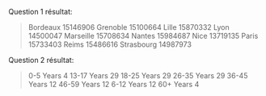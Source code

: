 Question 1 résultat:

>Bordeaux    15146906
>Grenoble    15100664
>Lille       15870332
>Lyon        14500047
>Marseille   15708634
>Nantes      15984687
>Nice        13719135
>Paris       15733403
>Reims       15486616
>Strasbourg  14987973

Question 2 résultat:

>0-5 Years       4
>13-17 Years     29
>18-25 Years     29
>26-35 Years     29
>36-45 Years     12
>46-59 Years     12
>6-12 Years      12
>60+ Years       4

